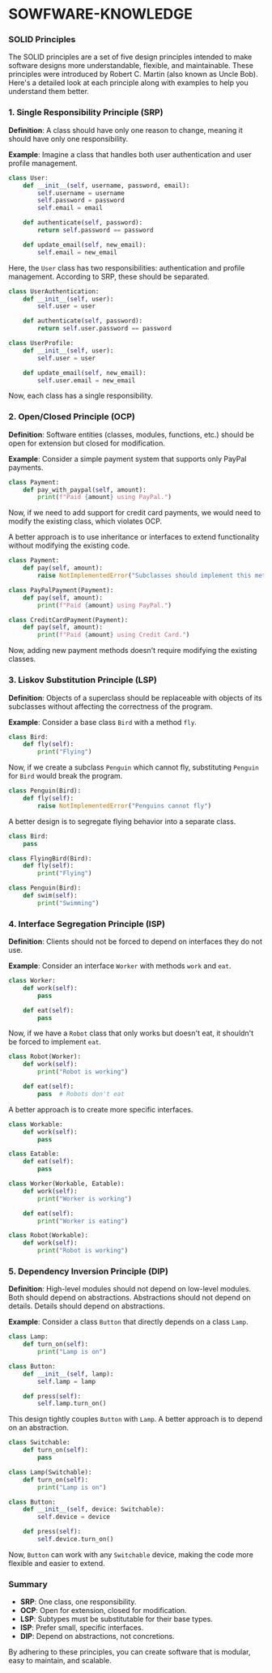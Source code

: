 # SOWFWARE-KNOWLEDGE

### SOLID Principles

The SOLID principles are a set of five design principles intended to make software designs more understandable, flexible, and maintainable. These principles were introduced by Robert C. Martin (also known as Uncle Bob). Here's a detailed look at each principle along with examples to help you understand them better.

### 1. Single Responsibility Principle (SRP)
**Definition**: A class should have only one reason to change, meaning it should have only one responsibility.

**Example**:
Imagine a class that handles both user authentication and user profile management.

```python
class User:
    def __init__(self, username, password, email):
        self.username = username
        self.password = password
        self.email = email

    def authenticate(self, password):
        return self.password == password

    def update_email(self, new_email):
        self.email = new_email
```

Here, the `User` class has two responsibilities: authentication and profile management. According to SRP, these should be separated.

```python
class UserAuthentication:
    def __init__(self, user):
        self.user = user

    def authenticate(self, password):
        return self.user.password == password

class UserProfile:
    def __init__(self, user):
        self.user = user

    def update_email(self, new_email):
        self.user.email = new_email
```

Now, each class has a single responsibility.

### 2. Open/Closed Principle (OCP)
**Definition**: Software entities (classes, modules, functions, etc.) should be open for extension but closed for modification.

**Example**:
Consider a simple payment system that supports only PayPal payments.

```python
class Payment:
    def pay_with_paypal(self, amount):
        print(f"Paid {amount} using PayPal.")
```

Now, if we need to add support for credit card payments, we would need to modify the existing class, which violates OCP.

A better approach is to use inheritance or interfaces to extend functionality without modifying the existing code.

```python
class Payment:
    def pay(self, amount):
        raise NotImplementedError("Subclasses should implement this method.")

class PayPalPayment(Payment):
    def pay(self, amount):
        print(f"Paid {amount} using PayPal.")

class CreditCardPayment(Payment):
    def pay(self, amount):
        print(f"Paid {amount} using Credit Card.")
```

Now, adding new payment methods doesn't require modifying the existing classes.

### 3. Liskov Substitution Principle (LSP)
**Definition**: Objects of a superclass should be replaceable with objects of its subclasses without affecting the correctness of the program.

**Example**:
Consider a base class `Bird` with a method `fly`.

```python
class Bird:
    def fly(self):
        print("Flying")
```

Now, if we create a subclass `Penguin` which cannot fly, substituting `Penguin` for `Bird` would break the program.

```python
class Penguin(Bird):
    def fly(self):
        raise NotImplementedError("Penguins cannot fly")
```

A better design is to segregate flying behavior into a separate class.

```python
class Bird:
    pass

class FlyingBird(Bird):
    def fly(self):
        print("Flying")

class Penguin(Bird):
    def swim(self):
        print("Swimming")
```

### 4. Interface Segregation Principle (ISP)
**Definition**: Clients should not be forced to depend on interfaces they do not use.

**Example**:
Consider an interface `Worker` with methods `work` and `eat`.

```python
class Worker:
    def work(self):
        pass

    def eat(self):
        pass
```

Now, if we have a `Robot` class that only works but doesn't eat, it shouldn't be forced to implement `eat`.

```python
class Robot(Worker):
    def work(self):
        print("Robot is working")

    def eat(self):
        pass  # Robots don't eat
```

A better approach is to create more specific interfaces.

```python
class Workable:
    def work(self):
        pass

class Eatable:
    def eat(self):
        pass

class Worker(Workable, Eatable):
    def work(self):
        print("Worker is working")

    def eat(self):
        print("Worker is eating")

class Robot(Workable):
    def work(self):
        print("Robot is working")
```

### 5. Dependency Inversion Principle (DIP)
**Definition**: High-level modules should not depend on low-level modules. Both should depend on abstractions. Abstractions should not depend on details. Details should depend on abstractions.

**Example**:
Consider a class `Button` that directly depends on a class `Lamp`.

```python
class Lamp:
    def turn_on(self):
        print("Lamp is on")

class Button:
    def __init__(self, lamp):
        self.lamp = lamp

    def press(self):
        self.lamp.turn_on()
```

This design tightly couples `Button` with `Lamp`. A better approach is to depend on an abstraction.

```python
class Switchable:
    def turn_on(self):
        pass

class Lamp(Switchable):
    def turn_on(self):
        print("Lamp is on")

class Button:
    def __init__(self, device: Switchable):
        self.device = device

    def press(self):
        self.device.turn_on()
```

Now, `Button` can work with any `Switchable` device, making the code more flexible and easier to extend.

### Summary
- **SRP**: One class, one responsibility.
- **OCP**: Open for extension, closed for modification.
- **LSP**: Subtypes must be substitutable for their base types.
- **ISP**: Prefer small, specific interfaces.
- **DIP**: Depend on abstractions, not concretions.

By adhering to these principles, you can create software that is modular, easy to maintain, and scalable.
